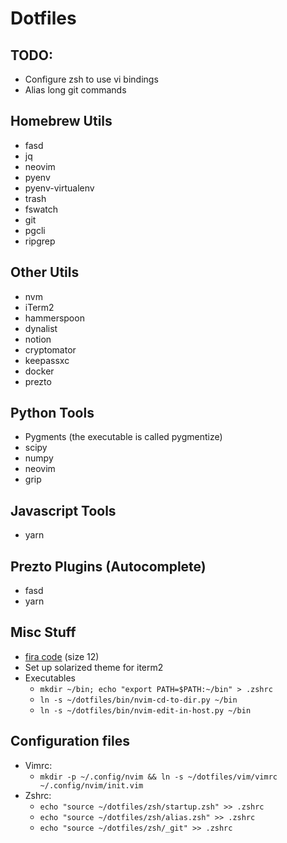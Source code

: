 # Dotfiles

## TODO:
- Configure zsh to use vi bindings
- Alias long git commands

## Homebrew Utils
- fasd
- jq
- neovim
- pyenv
- pyenv-virtualenv
- trash
- fswatch
- git
- pgcli
- ripgrep

## Other Utils
- nvm
- iTerm2
- hammerspoon
- dynalist
- notion
- cryptomator
- keepassxc
- docker
- prezto

## Python Tools
- Pygments (the executable is called pygmentize)
- scipy
- numpy
- neovim
- grip


## Javascript Tools
- yarn

## Prezto Plugins (Autocomplete)
- fasd
- yarn

## Misc Stuff
- [fira code](https://github.com/tonsky/FiraCode) (size 12)
- Set up solarized theme for iterm2
- Executables
  - `mkdir ~/bin; echo "export PATH=$PATH:~/bin" > .zshrc`
  - `ln -s ~/dotfiles/bin/nvim-cd-to-dir.py ~/bin`
  - `ln -s ~/dotfiles/bin/nvim-edit-in-host.py ~/bin`

## Configuration files
- Vimrc:
  - `mkdir -p ~/.config/nvim && ln -s ~/dotfiles/vim/vimrc ~/.config/nvim/init.vim`
- Zshrc:
  - `echo "source ~/dotfiles/zsh/startup.zsh" >> .zshrc`
  - `echo "source ~/dotfiles/zsh/alias.zsh" >> .zshrc`
  - `echo "source ~/dotfiles/zsh/_git" >> .zshrc`
